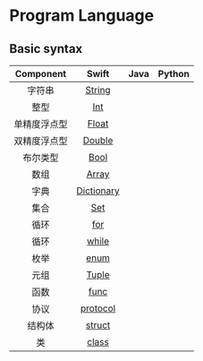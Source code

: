 # Program Language

## Basic syntax
 
| Component | Swift| Java | Python |
| :------: | :------: | :------: | :------: |
| 字符串 | [String](./Swift/Files/String.md) |  |  |
| 整型 | [Int](./Swift/Files/Int.md) |  |  |
| 单精度浮点型 | [Float](./Swift/Files/Float.md) |  |  |
| 双精度浮点型 | [Double](./Swift/Files/Double.md) |  |  |
| 布尔类型 | [Bool](./Swift/Files/Bool.md) |  |  |
| 数组 | [Array](./Swift/Files/Array.md) |  |  |
| 字典 | [Dictionary](./Swift/Files/Dictionary.md) |  |  |
| 集合 | [Set](./Swift/Files/Set.md) |  |  |
| 循环 | [for](./Swift/Files/for.md) |  |  |
| 循环 | [while](./Swift/Files/while.md) |  |  |
| 枚举 | [enum](./Swift/Files/enum.md) |  |  |
| 元组 | [Tuple](./Swift/Files/Tuple.md) |  |  |
| 函数 | [func](./Swift/Files/func.md) |  |  |
| 协议 | [protocol](./Swift/Files/protocol.md) |  |  |
| 结构体 | [struct](./Swift/Files/struct.md) |  |  |
| 类 | [class](./Swift/Files/class.md) |  |  |
